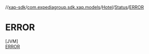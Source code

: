 //[xap-sdk](../../../../../index.md)/[com.expediagroup.sdk.xap.models](../../../index.md)/[Hotel](../../index.md)/[Status](../index.md)/[ERROR](index.md)

# ERROR

[JVM]\
[ERROR](index.md)
